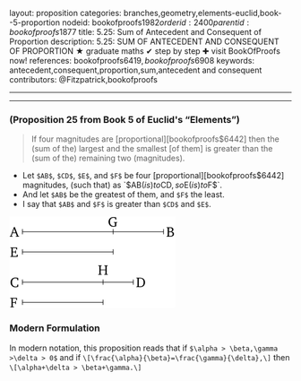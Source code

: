 layout: proposition
categories: branches,geometry,elements-euclid,book--5-proportion
nodeid: bookofproofs$1982
orderid: 2400
parentid: bookofproofs$1877
title: 5.25: Sum of Antecedent and Consequent of Proportion
description: 5.25: SUM OF ANTECEDENT AND CONSEQUENT OF PROPORTION &#9733; graduate maths &#10004; step by step &#10010; visit BookOfProofs now!
references: bookofproofs$6419,bookofproofs$6908
keywords: antecedent,consequent,proportion,sum,antecedent and consequent
contributors: @Fitzpatrick,bookofproofs

---


---

### (Proposition 25 from Book 5 of Euclid's “Elements”)

> If four magnitudes are [proportional][bookofproofs$6442] then the (sum of the) largest and the smallest [of them] is greater than the (sum of the) remaining two (magnitudes).
* Let `$AB$`, `$CD$`, `$E$`, and `$F$` be four [proportional][bookofproofs$6442] magnitudes, (such that) as `$AB$` (is) to `$CD$`, so `$E$` (is) to `$F$`.
* And let `$AB$` be the greatest of them, and `$F$` the least.
* I say that `$AB$` and `$F$` is greater than `$CD$` and `$E$`.


![fig25e](https://github.com/bookofproofs/bookofproofs.github.io/blob/main/_sources/_assets/images/euclid/Book05/fig25e.png?raw=true)


### Modern Formulation

In modern notation, this proposition reads that if `$\alpha > \beta,\gamma >\delta > 0$` and if `\[\frac{\alpha}{\beta}=\frac{\gamma}{\delta},\]` then `\[\alpha+\delta > \beta+\gamma.\]`

